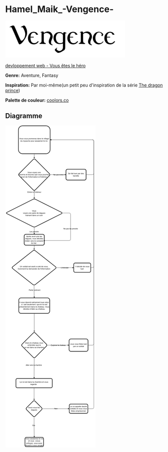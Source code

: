 # Hamel_Maik_-Vengence-

![](Assets/images/Logo.png)


[devloppement web - Vous êtes le héro](https://smnarnold.com/projets/vous-etes-le-heros)

**Genre:** Aventure, Fantasy

**Inspiration:** Par moi-même(un petit peu d'inspiration de la série [The dragon prince](https://www.imdb.com/title/tt8688814/))

**Palette de couleur:** [coolors.co](https://coolors.co/060913-35355f-f0e5fa-33424d-fae0f4-d7ddea-524459)

## Diagramme
![](Assets/images/schemat.png)
